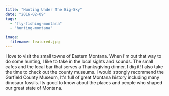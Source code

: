 ```yaml
---
title: "Hunting Under The Big-Sky"
date: "2016-02-09"
tags:
  - "fly-fishing-montana"
  - "hunting-montana"

image:
  filename: featured.jpg
---
```


I love to visit the small towns of Eastern Montana. When I'm out that way to do some hunting, I like to take in the local sights and sounds. The small cafes and the local bar that serves a Thanksgiving dinner, I dig it! I also take the time to check out the county museums. I would strongly recommend the Garfield County Museum, It's full of great Montana history including many dinosaur fossils. Its good to know about the places and people who shaped our great state of Montana.
